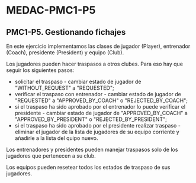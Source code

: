 # MEDAC-PMC1-P5

## PMC1-P5. Gestionando fichajes

En este ejercicio implementamos las clases de jugador (Player), entrenador (Coach), presidente (President) y  equipo (Club).

Los jugadores pueden hacer traspasos a otros clubes. Para eso hay que seguir los siguientes pasos:
* solicitar el traspaso - cambiar estado de jugador de "WITHOUT_REQUEST" a "REQUESTED";
* verificar el traspaso con entrenador - cambiar estado de jugador de "REQUESTED" a "APPROVED_BY_COACH" o "REJECTED_BY_COACH";
* si el traspaso ha sido aprobado por el entrenador lo puede verificar el presidente - cambiar estado de jugador de "APPROVED_BY_COACH" a "APPROVED_BY_PRESIDENT" o "REJECTED_BY_PRESIDENT";
* si el traspaso ha sido aprobado por el presidente realizar traspaso - eliminar el jugador de la lista de jugadores de su equipo corriente y añadirle a la lista del quipo nuevo.

Los entrenadores y presidentes pueden manejar traspasos solo de los jugadores que pertenecen a su club.

Los equipos pueden resetear todos los estados de traspaso de sus jugadores.
